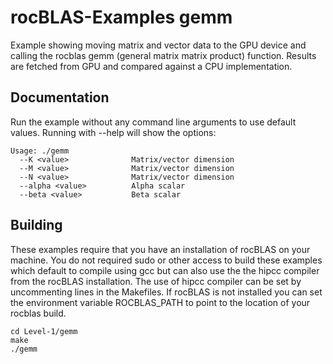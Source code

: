 # rocBLAS-Examples gemm
Example showing moving matrix and vector data to the GPU device and calling the rocblas gemm (general matrix matrix product) function. Results are fetched from GPU and compared against a CPU implementation.

## Documentation
Run the example without any command line arguments to use default values.
Running with --help will show the options:

    Usage: ./gemm
      --K <value>              Matrix/vector dimension
      --M <value>              Matrix/vector dimension
      --N <value>              Matrix/vector dimension
      --alpha <value>          Alpha scalar
      --beta <value>           Beta scalar

## Building
These examples require that you have an installation of rocBLAS on your machine.  You do not required sudo or other access to build these examples which default to compile using gcc but can also use the the hipcc compiler from the rocBLAS installation.   The use of hipcc compiler can be set by uncommenting lines in the Makefiles.  If rocBLAS is not installed you can set the environment variable ROCBLAS_PATH to point to the location of your rocblas build. 

    cd Level-1/gemm 
    make
    ./gemm
 